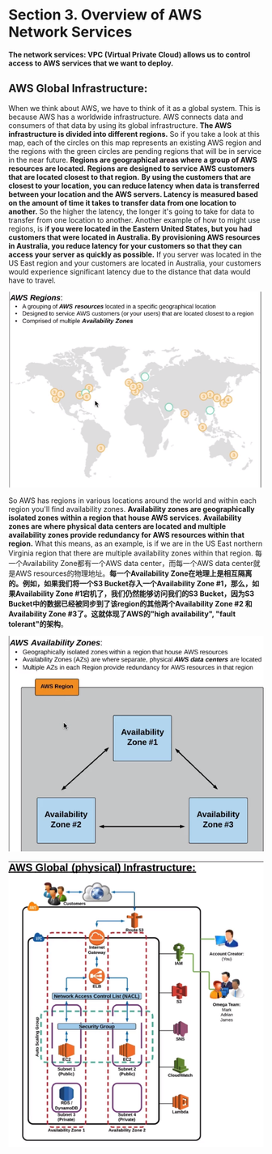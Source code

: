 # Section 3. Overview of AWS Network Services

**The network services: VPC \(Virtual Private Cloud\) allows us to control access to AWS services that we want to deploy.**

## AWS Global Infrastructure:

When we think about AWS, we have to think of it as a global system. This is because AWS has a worldwide infrastructure. AWS connects data and consumers of that data by using its global infrastructure. **The AWS infrastructure is divided into different regions.** So if you take a look at this map, each of the circles on this map represents an existing AWS region and the regions with the green circles are pending regions that will be in service in the near future. **Regions are geographical areas where a group of AWS resources are located. Regions are designed to service AWS customers that are located closest to that region.** **By using the customers that are closest to your location, you can reduce latency when data is transferred between your location and the AWS servers. Latency is  measured based on the amount of time it takes to transfer data from one location to another.** So the higher the latency, the longer it's going to take for data to transfer from one location to another. Another example of how to might use regions, is i**f you were located in the Eastern United States, but you had customers that were located in Australia. By provisioning AWS resources in Australia, you reduce latency for your customers so that they can access your server as quickly as possible.** If you server was located in the US East region and your customers are located in Australia, your customers would experience significant latency due to the distance that data would have to travel. 

![](../.gitbook/assets/image%20%288%29.png)

So AWS has regions in various locations around the world and within each region you'll find availability zones. **Availability zones are geographically isolated zones within a region that house AWS services**. **Availability zones are where physical data centers are located and multiple availability zones provide redundancy for AWS resources within that region.** What this means, as an example, is if we are in the US East northern Virginia region that there are multiple availability zones within that region. 每一个Availability Zone都有一个AWS data center，而每一个AWS data center就是AWS resources的物理地址。**每一个Availability Zone在地理上是相互隔离的。例如，如果我们将一个S3 Bucket存入一个Availability Zone \#1，那么，如果Availability Zone \#1宕机了，我们仍然能够访问我们的S3 Bucket，因为S3 Bucket中的数据已经被同步到了该region的其他两个Availability Zone \#2 和Availability Zone \#3了。这就体现了AWS的"high availability", "fault tolerant"的架构**。

![](../.gitbook/assets/image%20%2850%29.png)

![](../.gitbook/assets/image%20%28160%29.png)



